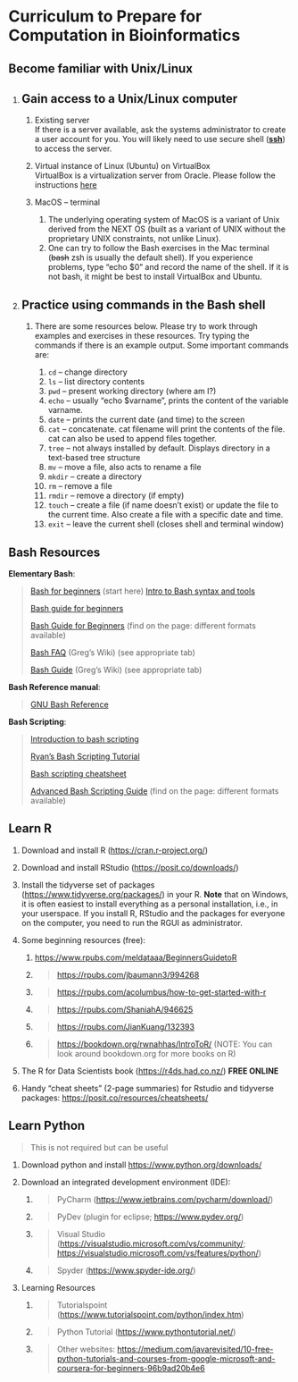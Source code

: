 # Curriculum to Prepare for Computation in Bioinformatics

## Become familiar with Unix/Linux

1.  ## Gain access to a Unix/Linux computer

    1.  Existing server  
If there is a server available, ask the systems administrator to create a user account for you. You will likely need to use secure
shell ([**ssh**](https://www.technology.pitt.edu/security/secure-shell-ssh-and-sftp)) to access the server.

    2. Virtual instance of Linux (Ubuntu) on VirtualBox  
VirtualBox is a virtualization server from Oracle. Please follow the instructions [here](https://ubuntu.com/tutorials/how-to-run-ubuntu-desktop-on-a-virtual-machine-using-virtualbox#1-overview)

    3.  MacOS – terminal  

        1. The underlying operating system of MacOS is a variant of Unix derived from the NEXT OS (built as a variant of UNIX without
        the proprietary UNIX constraints, not unlike Linux).  
        2. One can try to follow the Bash exercises in the Mac terminal (~~bash~~ zsh is usually the default shell). If you experience problems, type “echo $0” and record the name of the shell. If
        it is not bash, it might be best to install VirtualBox and Ubuntu.  


2.  ## Practice using commands in the Bash shell

    1.  There are some resources below. Please try to work through examples and exercises in these resources. Try typing the commands if there is an example output. Some important commands are:

        1.  `cd` – change directory
        2.  `ls` – list directory contents
        3.  `pwd` – present working directory (where am I?)
        4.  `echo` – usually “echo $varname”, prints the content of the variable varname.
        5.  `date` – prints the current date (and time) to the screen
        6.  `cat` – concatenate. cat filename will print the contents of the file. cat can also be used to append files together.
        7.  `tree` – not always installed by default. Displays directory in a text-based tree structure
        8.  `mv` – move a file, also acts to rename a file
        9.  `mkdir` – create a directory
        10. `rm` – remove a file
        11. `rmdir` – remove a directory (if empty)
        12. `touch` – create a file (if name doesn’t exist) or update the file to the current time. Also create a file with a specific date and time.
        13. `exit` – leave the current shell (closes shell and terminal window)

## Bash Resources  
**Elementary Bash**: 
>[Bash for beginners](https://towardsdatascience.com/basics-of-bash-for-beginners-92e53a4c117a) (start here)
> [Intro to Bash syntax and tools](https://opensource.com/article/19/10/programming-bash-syntax-tools)
>
> [Bash guide for beginners](https://www.linuxtopia.org/online_books/bash_guide_for_beginners/index.html)
>
> [Bash Guide for Beginners](https://tldp.org/guides.html) (find on the page: different formats available)
>
> [Bash FAQ](https://mywiki.wooledge.org/BashFAQ) (Greg’s Wiki) (see appropriate tab)
>
> [Bash Guide](https://mywiki.wooledge.org/BashGuide) (Greg’s Wiki) (see appropriate tab)

**Bash Reference manual**: 
> [GNU Bash Reference](https://www.gnu.org/software/bash/manual/bash.html)

**Bash Scripting**: 
> [Introduction to bash scripting](https://www.linode.com/docs/guides/intro-bash-shell-scripting/)
> 
> [Ryan’s Bash Scripting Tutorial](https://ryanstutorials.net/bash-scripting-tutorial/)
> 
> [Bash scripting cheatsheet](https://devhints.io/bash)
> 
> [Advanced Bash Scripting Guide](https://tldp.org/guides.html) (find on the page: different formats available)

## Learn R

1.  Download and install R (<https://cran.r-project.org/>)

2.  Download and install RStudio (<https://posit.co/downloads/>)

3.  Install the tidyverse set of packages
    (<https://www.tidyverse.org/packages/>) in your R. **Note** that on
    Windows, it is often easiest to install everything as a personal
    installation, i.e., in your userspace. If you install R, RStudio and
    the packages for everyone on the computer, you need to run the RGUI
    as administrator.

4.  Some beginning resources (free):

    1.  <https://www.rpubs.com/meldataaa/BeginnersGuidetoR>

    2.  > <https://rpubs.com/jbaumann3/994268>

    3.  > <https://rpubs.com/acolumbus/how-to-get-started-with-r>

    4.  > <https://rpubs.com/ShaniahA/946625>

    5.  > <https://rpubs.com/JianKuang/132393>

    6.  > <https://bookdown.org/rwnahhas/IntroToR/> (NOTE: You can look
        > around bookdown.org for more books on R)

5.  The R for Data Scientists book (<https://r4ds.had.co.nz/>) **FREE
    ONLINE**

6.  Handy “cheat sheets” (2-page summaries) for Rstudio and tidyverse
    packages: <https://posit.co/resources/cheatsheets/>

## Learn Python

> This is not required but can be useful

1.  Download python and install <https://www.python.org/downloads/>

2.  Download an integrated development environment (IDE):

    1.  > PyCharm (<https://www.jetbrains.com/pycharm/download/>)

    2.  > PyDev (plugin for eclipse; <https://www.pydev.org/>)

    3.  > Visual Studio
        > (<https://visualstudio.microsoft.com/vs/community/>;
        > <https://visualstudio.microsoft.com/vs/features/python/>)

    4.  > Spyder (<https://www.spyder-ide.org/>)

3.  Learning Resources

    1.  > Tutorialspoint
        > (<https://www.tutorialspoint.com/python/index.htm>)

    2.  > Python Tutorial (<https://www.pythontutorial.net/>)

    3.  > Other websites:
        > <https://medium.com/javarevisited/10-free-python-tutorials-and-courses-from-google-microsoft-and-coursera-for-beginners-96b9ad20b4e6>
